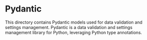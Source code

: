 # Pydantic

This directory contains Pydantic models used for data validation and settings management. Pydantic is a data validation and settings management library for Python, leveraging Python type annotations.
